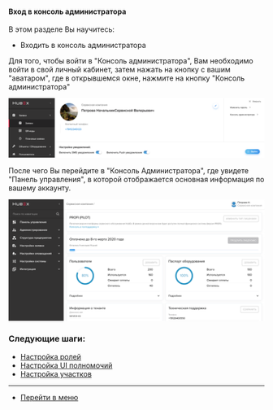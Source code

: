 #### Вход в консоль администратора
В этом разделе Вы научитесь:
- Входить в консоль администратора

Для того, чтобы войти в "Консоль администратора", Вам необходимо войти в свой личный кабинет, затем нажать на кнопку с вашим "аватаром", где в открывшемся окне, нажмите на кнопку "Консоль администратора"

![howto1](/attachments/images/FAQ/ADMIN/EnterTheAdm/howtoenteradm1.png)

После чего Вы перейдите в "Консоль Администратора", где увидете "Панель управления", в которой отображается основная информация по вашему аккаунту.

![howto2](/attachments/images/FAQ/ADMIN/EnterTheAdm/howtoenteradm2.png)






### Следующие шаги:
- [Настройка ролей](./Roles.md)
- [Настройка UI полномочий](./UI_Permissions.md)
- [Настройка участков](./Places.md)


____
- [Перейти в меню](http://wiki.hubex.ru)
